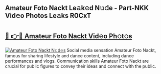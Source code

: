 ## Amateur Foto Nackt Le𝚊k𝚎d N𝚞𝚍e - Part-NKK Vid𝚎o Photos Le𝚊ks R0CxT

# <h2><a href="http://fb973f.evod.top/?m=Amateur+Foto+Nackt">🔗 👉🔴 Amateur Foto Nackt Vid𝚎o Ph𝚘t𝚘s</a></h2>

[![Amateur Foto Nackt N𝚞d𝚎s](https://i.imgur.com/8V9OHl7.gif)](http://fb973f.evod.top/?m=Amateur+Foto+Nackt)
Social media sensation Amateur Foto Nackt, famous for sharing lifestyle and dance content, including dance performances and vlogs. Communication skills Amateur Foto Nackt are crucial for public figures to convey their ideas and connect with the public. 
